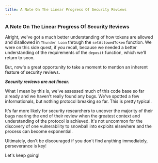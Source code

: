 ```yaml
---
title: A Note On The Linear Progress Of Security Reviews
---
```


### A Note On The Linear Progress Of Security Reviews

Alright, we've got a much better understanding of how tokens are allowed and disallowed in `Thunder Loan` through the `setAllowedToken` function. We were on this side quest, if you recall, because we needed a better understanding of the requirements of the `deposit` function, which we'll return to soon.

But, now's a great opportunity to take a moment to mention an inherent feature of security reviews.

**_Security reviews are not linear._**

What I mean by this is, we've assessed much of this code base so far already and we haven't really found any bugs. We've spotted a few informationals, but nothing protocol breaking so far. This is pretty typical.

It's far more likely for security researchers to uncover the majority of their bugs nearing the end of their review when the greatest context and understanding of the protocol is achieved. It's not uncommon for the discovery of one vulnerability to snowball into exploits elsewhere and the process can become exponential.

Ultimately, don't be discouraged if you don't find anything immediately, perseverance is key!

Let's keep going!
